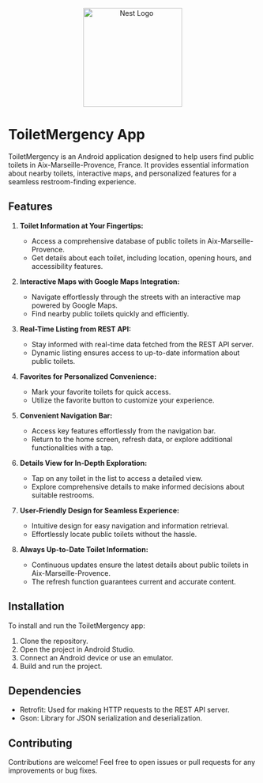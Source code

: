<p align="center">
  <a href="http://nestjs.com/" target="blank"><img src="https://f-droid.org/repo/org.woheller69.lavatories/en-US/icon_Ivd-E0kQp51JAAR2ldnvcDqlhOA8D50kun4q1qC3-g8=.png" width="200" alt="Nest Logo" /></a>
</p>

# ToiletMergency App

ToiletMergency is an Android application designed to help users find public toilets in Aix-Marseille-Provence, France. It provides essential information about nearby toilets, interactive maps, and personalized features for a seamless restroom-finding experience.

## Features

1. **Toilet Information at Your Fingertips:**
   - Access a comprehensive database of public toilets in Aix-Marseille-Provence.
   - Get details about each toilet, including location, opening hours, and accessibility features.

2. **Interactive Maps with Google Maps Integration:**
   - Navigate effortlessly through the streets with an interactive map powered by Google Maps.
   - Find nearby public toilets quickly and efficiently.

3. **Real-Time Listing from REST API:**
   - Stay informed with real-time data fetched from the REST API server.
   - Dynamic listing ensures access to up-to-date information about public toilets.

4. **Favorites for Personalized Convenience:**
   - Mark your favorite toilets for quick access.
   - Utilize the favorite button to customize your experience.

5. **Convenient Navigation Bar:**
   - Access key features effortlessly from the navigation bar.
   - Return to the home screen, refresh data, or explore additional functionalities with a tap.

6. **Details View for In-Depth Exploration:**
   - Tap on any toilet in the list to access a detailed view.
   - Explore comprehensive details to make informed decisions about suitable restrooms.

7. **User-Friendly Design for Seamless Experience:**
   - Intuitive design for easy navigation and information retrieval.
   - Effortlessly locate public toilets without the hassle.

8. **Always Up-to-Date Toilet Information:**
   - Continuous updates ensure the latest details about public toilets in Aix-Marseille-Provence.
   - The refresh function guarantees current and accurate content.

## Installation

To install and run the ToiletMergency app:

1. Clone the repository.
2. Open the project in Android Studio.
3. Connect an Android device or use an emulator.
4. Build and run the project.

## Dependencies

- Retrofit: Used for making HTTP requests to the REST API server.
- Gson: Library for JSON serialization and deserialization.

## Contributing

Contributions are welcome! Feel free to open issues or pull requests for any improvements or bug fixes.
